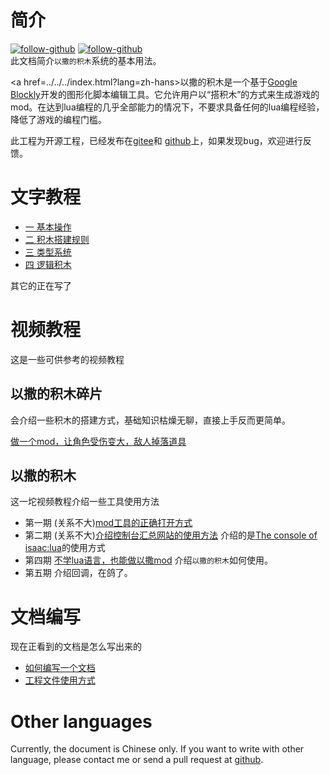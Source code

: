 # 简介

[![follow-github](https://img.shields.io/badge/gitee-star-brightgreen?style=social&logo=Gitee)](https://gitee.com/frto027/BlocklyIsaac)
[![follow-github](https://img.shields.io/badge/github-star-brightgreen?style=social&logo=GitHub)](https://github.com/frto027/BlocklyIsaac)  
此文档简介`以撒的积木`系统的基本用法。

<a href=../../../index.html?lang=zh-hans>以撒的积木</a>是一个基于[Google Blockly](https://developers.google.com/blockly)开发的图形化脚本编辑工具。它允许用户以“搭积木”的方式来生成游戏的mod。在达到lua编程的几乎全部能力的情况下，不要求具备任何的lua编程经验，降低了游戏的编程门槛。

此工程为开源工程，已经发布在[gitee](https://gitee.com/frto027/BlocklyIsaac)和
[github](https://github.com/frto027/BlocklyIsaac)上，如果发现bug，欢迎进行反馈。

# 文字教程

- [一 基本操作](text_tutorial/1.basic_operate.md)
- [二 积木搭建规则](text_tutorial/2.block_basic_rule.md)
- [三 类型系统](text_tutorial/3.type_system.md)
- [四 逻辑积木](text_tutorial/4.block_logic.md)



其它的正在写了

# 视频教程

这是一些可供参考的视频教程

## 以撒的积木碎片

会介绍一些积木的搭建方式，基础知识枯燥无聊，直接上手反而更简单。


[做一个mod，让角色受伤变大，敌人掉落道具](https://www.bilibili.com/video/BV1Hq4y1U7wv/)
<span b-url="bi-docs/bi-docs-cn/site/bimls/HurtBigger_DieSpawn.biml"/>

## 以撒的积木

这一坨视频教程介绍一些工具使用方法

- 第一期 (关系不大)[mod工具的正确打开方式](https://www.bilibili.com/video/BV1Pr4y1M7HQ/)
- 第二期 (关系不大)[介绍控制台汇总网站的使用方法](https://www.bilibili.com/video/BV1A5411H79v/) 介绍的是[The console of isaac:lua](http://frto027.gitee.io/consoleofisaaclua/)的使用方式
- 第四期 [不学lua语言，也能做以撒mod](https://www.bilibili.com/video/BV1nr4y1K7wY/) 介绍`以撒的积木`如何使用。
- 第五期 介绍回调，在鸽了。

# 文档编写

现在正看到的文档是怎么写出来的

- [如何编写一个文档](edit_docs.md)
- [工程文件使用方式](api.md)

# Other languages

Currently, the document is Chinese only. If you want to write with other language, please contact me or send a pull request at [github](https://github.com/frto027/BlocklyIsaac).
